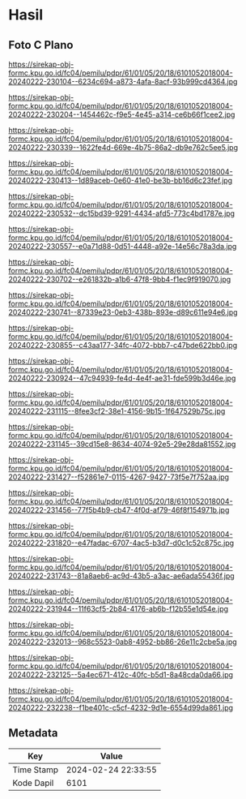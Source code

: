 # Hasil

## Foto C Plano

https://sirekap-obj-formc.kpu.go.id/fc04/pemilu/pdpr/61/01/05/20/18/6101052018004-20240222-230104--6234c694-a873-4afa-8acf-93b999cd4364.jpg

https://sirekap-obj-formc.kpu.go.id/fc04/pemilu/pdpr/61/01/05/20/18/6101052018004-20240222-230204--1454462c-f9e5-4e45-a314-ce6b66f1cee2.jpg

https://sirekap-obj-formc.kpu.go.id/fc04/pemilu/pdpr/61/01/05/20/18/6101052018004-20240222-230339--1622fe4d-669e-4b75-86a2-db9e762c5ee5.jpg

https://sirekap-obj-formc.kpu.go.id/fc04/pemilu/pdpr/61/01/05/20/18/6101052018004-20240222-230413--1d89aceb-0e60-41e0-be3b-bb16d6c23fef.jpg

https://sirekap-obj-formc.kpu.go.id/fc04/pemilu/pdpr/61/01/05/20/18/6101052018004-20240222-230532--dc15bd39-9291-4434-afd5-773c4bd1787e.jpg

https://sirekap-obj-formc.kpu.go.id/fc04/pemilu/pdpr/61/01/05/20/18/6101052018004-20240222-230557--e0a71d88-0d51-4448-a92e-14e56c78a3da.jpg

https://sirekap-obj-formc.kpu.go.id/fc04/pemilu/pdpr/61/01/05/20/18/6101052018004-20240222-230702--e261832b-a1b6-47f8-9bb4-f1ec9f919070.jpg

https://sirekap-obj-formc.kpu.go.id/fc04/pemilu/pdpr/61/01/05/20/18/6101052018004-20240222-230741--87339e23-0eb3-438b-893e-d89c611e94e6.jpg

https://sirekap-obj-formc.kpu.go.id/fc04/pemilu/pdpr/61/01/05/20/18/6101052018004-20240222-230855--c43aa177-34fc-4072-bbb7-c47bde622bb0.jpg

https://sirekap-obj-formc.kpu.go.id/fc04/pemilu/pdpr/61/01/05/20/18/6101052018004-20240222-230924--47c94939-fe4d-4e4f-ae31-fde599b3d46e.jpg

https://sirekap-obj-formc.kpu.go.id/fc04/pemilu/pdpr/61/01/05/20/18/6101052018004-20240222-231115--8fee3cf2-38e1-4156-9b15-1f647529b75c.jpg

https://sirekap-obj-formc.kpu.go.id/fc04/pemilu/pdpr/61/01/05/20/18/6101052018004-20240222-231145--39cd15e8-8634-4074-92e5-29e28da81552.jpg

https://sirekap-obj-formc.kpu.go.id/fc04/pemilu/pdpr/61/01/05/20/18/6101052018004-20240222-231427--f52861e7-0115-4267-9427-73f5e7f752aa.jpg

https://sirekap-obj-formc.kpu.go.id/fc04/pemilu/pdpr/61/01/05/20/18/6101052018004-20240222-231456--77f5b4b9-cb47-4f0d-af79-46f8f154971b.jpg

https://sirekap-obj-formc.kpu.go.id/fc04/pemilu/pdpr/61/01/05/20/18/6101052018004-20240222-231820--e47fadac-6707-4ac5-b3d7-d0c1c52c875c.jpg

https://sirekap-obj-formc.kpu.go.id/fc04/pemilu/pdpr/61/01/05/20/18/6101052018004-20240222-231743--81a8aeb6-ac9d-43b5-a3ac-ae6ada55436f.jpg

https://sirekap-obj-formc.kpu.go.id/fc04/pemilu/pdpr/61/01/05/20/18/6101052018004-20240222-231944--11f63cf5-2b84-4176-ab6b-f12b55e1d54e.jpg

https://sirekap-obj-formc.kpu.go.id/fc04/pemilu/pdpr/61/01/05/20/18/6101052018004-20240222-232013--968c5523-0ab8-4952-bb86-26e11c2cbe5a.jpg

https://sirekap-obj-formc.kpu.go.id/fc04/pemilu/pdpr/61/01/05/20/18/6101052018004-20240222-232125--5a4ec671-412c-40fc-b5d1-8a48cda0da66.jpg

https://sirekap-obj-formc.kpu.go.id/fc04/pemilu/pdpr/61/01/05/20/18/6101052018004-20240222-232238--f1be401c-c5cf-4232-9d1e-6554d99da861.jpg


## Metadata

| Key        | Value               |
| ---------- | ------------------- |
| Time Stamp | 2024-02-24 22:33:55 |
| Kode Dapil | 6101                |



